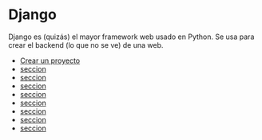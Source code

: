 # Django

Django es (quizás) el mayor framework web usado en Python. Se usa para crear el backend (lo que no se ve) de una web.

* [Crear un proyecto](https://github.com/crisconru/tips/wiki/django01)
* [seccion]()
* [seccion]()
* [seccion]()
* [seccion]()
* [seccion]()
* [seccion]()
* [seccion]()
* [seccion]()
